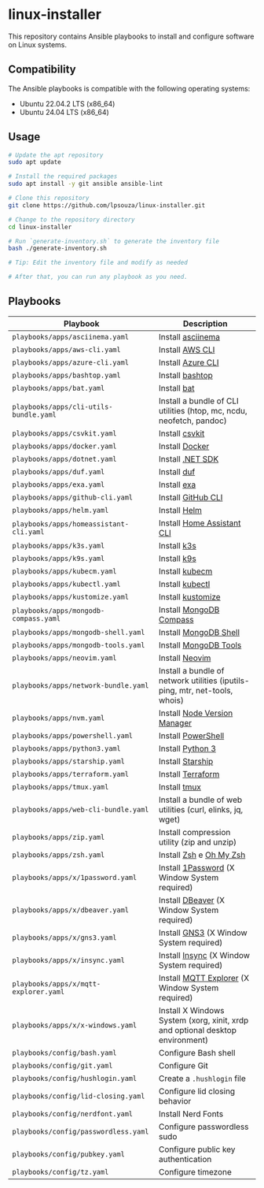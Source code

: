 # linux-installer

This repository contains Ansible playbooks to install and configure software on Linux systems.

## Compatibility

The Ansible playbooks is compatible with the following operating systems:

- Ubuntu 22.04.2 LTS (x86_64)
- Ubuntu 24.04 LTS (x86_64)

## Usage

```bash
# Update the apt repository
sudo apt update

# Install the required packages
sudo apt install -y git ansible ansible-lint

# Clone this repository
git clone https://github.com/lpsouza/linux-installer.git

# Change to the repository directory
cd linux-installer

# Run `generate-inventory.sh` to generate the inventory file
bash ./generate-inventory.sh

# Tip: Edit the inventory file and modify as needed

# After that, you can run any playbook as you need.
```

## Playbooks

| Playbook                                | Description                                                                    |
| --------------------------------------- | ------------------------------------------------------------------------------ |
| `playbooks/apps/asciinema.yaml`         | Install [asciinema](https://asciinema.org/)                                    |
| `playbooks/apps/aws-cli.yaml`           | Install [AWS CLI](https://aws.amazon.com/cli/)                                 |
| `playbooks/apps/azure-cli.yaml`         | Install [Azure CLI](https://docs.microsoft.com/en-us/cli/azure/)               |
| `playbooks/apps/bashtop.yaml`           | Install [bashtop](https://github.com/aristocratos/bashtop)                     |
| `playbooks/apps/bat.yaml`               | Install [bat](https://github.com/sharkdp/bat)                                  |
| `playbooks/apps/cli-utils-bundle.yaml`  | Install a bundle of CLI utilities (htop, mc, ncdu, neofetch, pandoc)           |
| `playbooks/apps/csvkit.yaml`            | Install [csvkit](https://csvkit.readthedocs.io/en/latest/)                     |
| `playbooks/apps/docker.yaml`            | Install [Docker](https://docs.docker.com/)                                     |
| `playbooks/apps/dotnet.yaml`            | Install [.NET SDK](https://dotnet.microsoft.com/)                              |
| `playbooks/apps/duf.yaml`               | Install [duf](https://github.com/muesli/duf)                                   |
| `playbooks/apps/exa.yaml`               | Install [exa](https://the.exa.website/)                                        |
| `playbooks/apps/github-cli.yaml`        | Install [GitHub CLI](https://cli.github.com/)                                  |
| `playbooks/apps/helm.yaml`              | Install [Helm](https://helm.sh/)                                               |
| `playbooks/apps/homeassistant-cli.yaml` | Install [Home Assistant CLI](https://www.home-assistant.io/)                   |
| `playbooks/apps/k3s.yaml`               | Install [k3s](https://k3s.io/)                                                 |
| `playbooks/apps/k9s.yaml`               | Install [k9s](https://k9scli.io/)                                              |
| `playbooks/apps/kubecm.yaml`            | Install [kubecm](https://kubecm.cloud/)                                        |
| `playbooks/apps/kubectl.yaml`           | Install [kubectl](https://kubernetes.io/docs/reference/kubectl/overview/)      |
| `playbooks/apps/kustomize.yaml`         | Install [kustomize](https://kustomize.io/)                                     |
| `playbooks/apps/mongodb-compass.yaml`   | Install [MongoDB Compass](https://www.mongodb.com/products/compass)            |
| `playbooks/apps/mongodb-shell.yaml`     | Install [MongoDB Shell](https://docs.mongodb.com/mongodb-shell/)               |
| `playbooks/apps/mongodb-tools.yaml`     | Install [MongoDB Tools](https://docs.mongodb.com/database-tools/)              |
| `playbooks/apps/neovim.yaml`            | Install [Neovim](https://neovim.io/)                                           |
| `playbooks/apps/network-bundle.yaml`    | Install a bundle of network utilities (iputils-ping, mtr, net-tools, whois)    |
| `playbooks/apps/nvm.yaml`               | Install [Node Version Manager](https://github.com/nvm-sh/nvm)                  |
| `playbooks/apps/powershell.yaml`        | Install [PowerShell](https://docs.microsoft.com/en-us/powershell/)             |
| `playbooks/apps/python3.yaml`           | Install [Python 3](https://www.python.org/)                                    |
| `playbooks/apps/starship.yaml`          | Install [Starship](https://starship.rs/)                                       |
| `playbooks/apps/terraform.yaml`         | Install [Terraform](https://www.terraform.io/)                                 |
| `playbooks/apps/tmux.yaml`              | Install [tmux](https://github.com/tmux/tmux)                                   |
| `playbooks/apps/web-cli-bundle.yaml`    | Install a bundle of web utilities (curl, elinks, jq, wget)                     |
| `playbooks/apps/zip.yaml`               | Install compression utility (zip and unzip)                                    |
| `playbooks/apps/zsh.yaml`               | Install [Zsh](https://www.zsh.org/) e [Oh My Zsh](https://ohmyz.sh/)           |
| `playbooks/apps/x/1password.yaml`       | Install [1Password](https://1password.com/) (X Window System required)         |
| `playbooks/apps/x/dbeaver.yaml`         | Install [DBeaver](https://dbeaver.io/) (X Window System required)              |
| `playbooks/apps/x/gns3.yaml`            | Install [GNS3](https://www.gns3.com/) (X Window System required)               |
| `playbooks/apps/x/insync.yaml`          | Install [Insync](https://www.insync.io/) (X Window System required)            |
| `playbooks/apps/x/mqtt-explorer.yaml`   | Install [MQTT Explorer](https://mqtt-explorer.com/) (X Window System required) |
| `playbooks/apps/x/x-windows.yaml`       | Install X Windows System (xorg, xinit, xrdp and optional desktop environment)  |
| `playbooks/config/bash.yaml`            | Configure Bash shell                                                           |
| `playbooks/config/git.yaml`             | Configure Git                                                                  |
| `playbooks/config/hushlogin.yaml`       | Create a `.hushlogin` file                                                     |
| `playbooks/config/lid-closing.yaml`     | Configure lid closing behavior                                                 |
| `playbooks/config/nerdfont.yaml`        | Install Nerd Fonts                                                             |
| `playbooks/config/passwordless.yaml`    | Configure passwordless sudo                                                    |
| `playbooks/config/pubkey.yaml`          | Configure public key authentication                                            |
| `playbooks/config/tz.yaml`              | Configure timezone                                                             |
